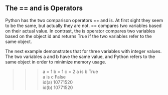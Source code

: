## The == and is Operators

Python has the two comparison operators == and is. At first sight they seem to be the same, but actually they are not. == compares two variables based on their actual value. In contrast, the is operator compares two variables based on the object id and returns True if the two variables refer to the same object.

The next example demonstrates that for three variables with integer values. The two variables a and b have the same value, and Python refers to the same object in order to minimize memory usage.


>>> a = 1
>>> b = 1
>>> c = 2
>>> a is b
True  
>>> a is c
False  
>>> id(a)
10771520  
>>> id(b)
10771520  
